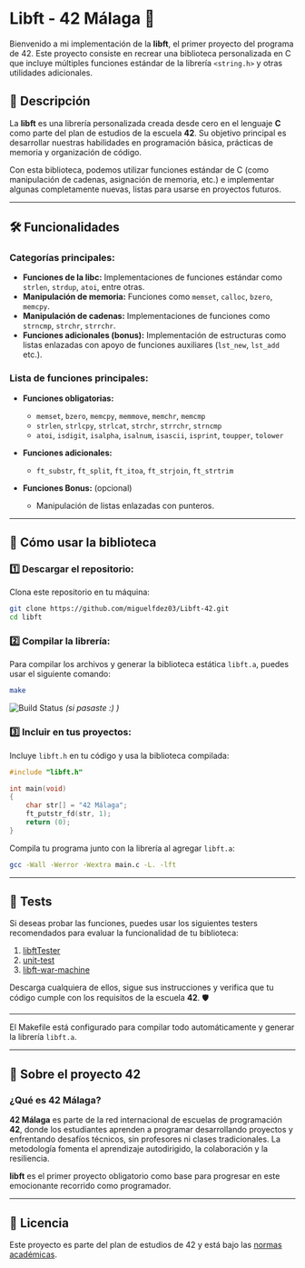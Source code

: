 # Libft - 42 Málaga 🌟

Bienvenido a mi implementación de la **libft**, el primer proyecto del programa de 42. Este proyecto consiste en recrear una biblioteca personalizada en C que incluye múltiples funciones estándar de la librería `<string.h>` y otras utilidades adicionales.

## 📜 Descripción

La **libft** es una librería personalizada creada desde cero en el lenguaje **C** como parte del plan de estudios de la escuela **42**. Su objetivo principal es desarrollar nuestras habilidades en programación básica, prácticas de memoria y organización de código.

Con esta biblioteca, podemos utilizar funciones estándar de C (como manipulación de cadenas, asignación de memoria, etc.) e implementar algunas completamente nuevas, listas para usarse en proyectos futuros.

---

## 🛠️ Funcionalidades

### Categorías principales:
- **Funciones de la libc:** Implementaciones de funciones estándar como `strlen`, `strdup`, `atoi`, entre otras.
- **Manipulación de memoria:** Funciones como `memset`, `calloc`, `bzero`, `memcpy`.
- **Manipulación de cadenas:** Implementaciones de funciones como `strncmp`, `strchr`, `strrchr`.
- **Funciones adicionales (bonus):** Implementación de estructuras como listas enlazadas con apoyo de funciones auxiliares (`lst_new`, `lst_add` etc.).

### Lista de funciones principales:
- **Funciones obligatorias:**
    - `memset`, `bzero`, `memcpy`, `memmove`, `memchr`, `memcmp`
    - `strlen`, `strlcpy`, `strlcat`, `strchr`, `strrchr`, `strncmp`
    - `atoi`, `isdigit`, `isalpha`, `isalnum`, `isascii`, `isprint`, `toupper`, `tolower`

- **Funciones adicionales:**
    - `ft_substr`, `ft_split`, `ft_itoa`, `ft_strjoin`, `ft_strtrim`

- **Funciones Bonus:** (opcional)
    - Manipulación de listas enlazadas con punteros.

---

## 🚀 Cómo usar la biblioteca

### 1️⃣ Descargar el repositorio:
Clona este repositorio en tu máquina:
```bash
git clone https://github.com/miguelfdez03/Libft-42.git
cd libft
```

### 2️⃣ Compilar la librería:
Para compilar los archivos y generar la biblioteca estática `libft.a`, puedes usar el siguiente comando:
```bash
make
```

![Build Status](https://img.shields.io/badge/build-passing-brightgreen) *(si pasaste :) )*

### 3️⃣ Incluir en tus proyectos:
Incluye `libft.h` en tu código y usa la biblioteca compilada:
```c
#include "libft.h"

int main(void)
{
    char str[] = "42 Málaga";
    ft_putstr_fd(str, 1);
    return (0);
}
```

Compila tu programa junto con la librería al agregar `libft.a`:
```bash
gcc -Wall -Werror -Wextra main.c -L. -lft
```

---

## 🧪 Tests

Si deseas probar las funciones, puedes usar los siguientes testers recomendados para evaluar la funcionalidad de tu biblioteca:

1. [libftTester](https://github.com/Tripouille/libftTester)
2. [unit-test](https://github.com/alelievr/libft-unit-test)
3. [libft-war-machine](https://github.com/ska42/libft-war-machine)

Descarga cualquiera de ellos, sigue sus instrucciones y verifica que tu código cumple con los requisitos de la escuela **42**. 🛡️

---

El Makefile está configurado para compilar todo automáticamente y generar la librería `libft.a`.

---

## 🏫 Sobre el proyecto 42

### ¿Qué es **42 Málaga**?

**42 Málaga** es parte de la red internacional de escuelas de programación **42**, donde los estudiantes aprenden a programar desarrollando proyectos y enfrentando desafíos técnicos, sin profesores ni clases tradicionales. La metodología fomenta el aprendizaje autodirigido, la colaboración y la resiliencia.

**libft** es el primer proyecto obligatorio como base para progresar en este emocionante recorrido como programador.

---

## 📄 Licencia
Este proyecto es parte del plan de estudios de 42 y está bajo las [normas académicas](https://www.42network.org/).

